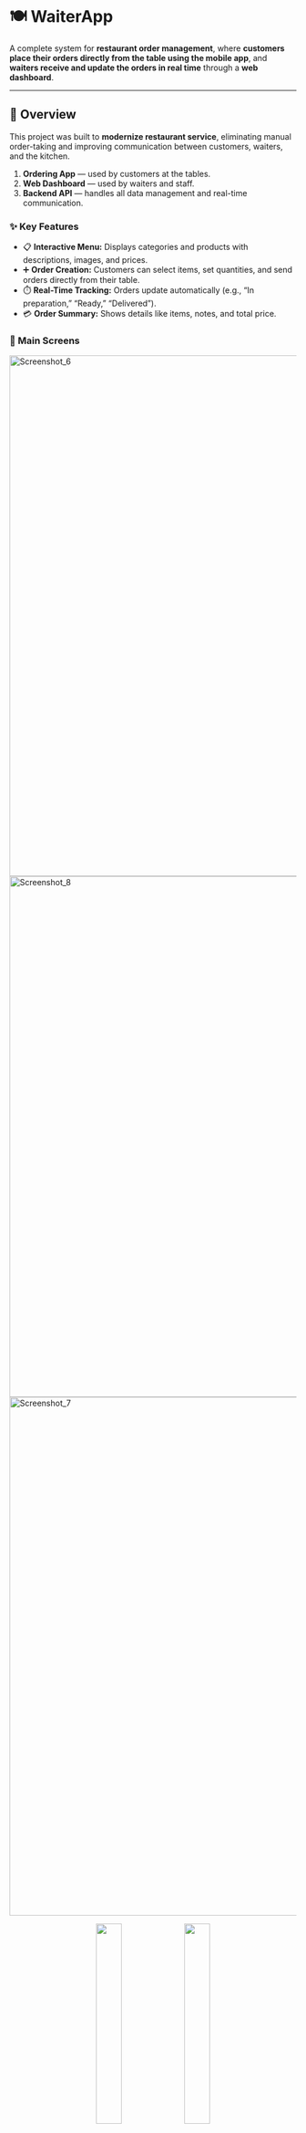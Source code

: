 # 🍽️ WaiterApp

A complete system for **restaurant order management**, where **customers place their orders directly from the table using the mobile app**, and **waiters receive and update the orders in real time** through a **web dashboard**.

---

## 🚀 Overview

This project was built to **modernize restaurant service**, eliminating manual order-taking and improving communication between customers, waiters, and the kitchen.


1. **Ordering App** — used by customers at the tables.  
2. **Web Dashboard** — used by waiters and staff.  
3. **Backend API** — handles all data management and real-time communication.


### ✨ Key Features

- 📋 **Interactive Menu:** Displays categories and products with descriptions, images, and prices.  
- ➕ **Order Creation:** Customers can select items, set quantities, and send orders directly from their table.  
- ⏱️ **Real-Time Tracking:** Orders update automatically (e.g., “In preparation,” “Ready,” “Delivered”).  
- 💳 **Order Summary:** Shows details like items, notes, and total price.  
 


### 📸 Main Screens





<img width="1919" height="913" alt="Screenshot_6" src="https://github.com/user-attachments/assets/126a70f4-315e-40ec-ae5f-e518b6891f3b" />
<img width="1917" height="913" alt="Screenshot_8" src="https://github.com/user-attachments/assets/37aac70e-4720-463e-b71a-e6c8dcd3acab" />
<img width="1912" height="909" alt="Screenshot_7" src="https://github.com/user-attachments/assets/3b3a47fc-7213-45a1-abf8-18de52a25279" />


<p align="center">
  <img src="https://github.com/user-attachments/assets/1c59b3af-58f0-49b4-a0db-37bd517a5269" width="30%" />
  <img src="https://github.com/user-attachments/assets/f4420085-ec2c-4188-83a4-efc8ffe47c9d" width="30%" />
</p>
<p align="center">
  <img src="https://github.com/user-attachments/assets/da808bd8-ad14-453c-b3fa-8acadf103c42" width="30%" />
  <img src="https://github.com/user-attachments/assets/6c78585f-2ac8-43b5-aa55-fd0089d60669" width="30%" />
  <img src="https://github.com/user-attachments/assets/af96dd66-c6b8-40cb-a2e9-5767f82cb141" width="30%" />
</p>




## 🔄 System Flow

1. The **customer** opens the app, selects their table, and **places an order**.  
2. The **backend** receives the order and instantly notifies the **web dashboard** via **Socket.IO**.  
3. The **waiter** updates the order status as it progresses.  
4. The **app** receives updates automatically, showing the real-time status.



## 🛠️ Technologies Used

| Area | Technologies |
|------|--------------|
| **Frontend (App)** | React Native, Expo, Axios, Socket.IO |
| **Frontend (Dashboard)** | React, Vite, Socket.IO Client |
| **Backend** | Node.js, Express, MongoDB, Mongoose, Socket.IO |
| **Communication** | WebSockets (Socket.IO) |
| **Others** | ESLint, Prettier, dotenv |



